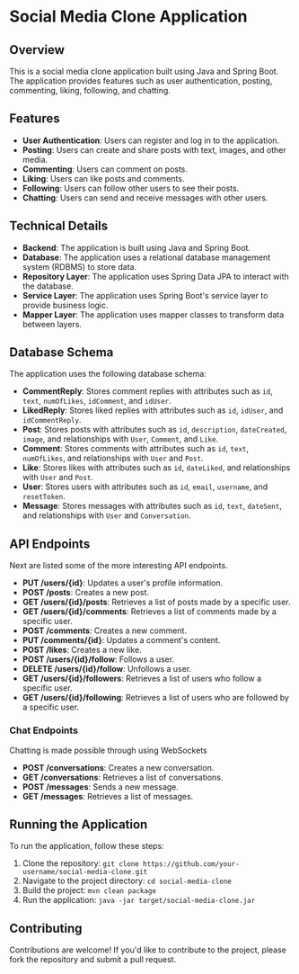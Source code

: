 # Social Media Clone Application

## Overview

This is a social media clone application built using Java and Spring Boot. The application provides features such as user authentication, posting, commenting, liking, following, and chatting.

## Features

* **User Authentication**: Users can register and log in to the application.
* **Posting**: Users can create and share posts with text, images, and other media.
* **Commenting**: Users can comment on posts.
* **Liking**: Users can like posts and comments.
* **Following**: Users can follow other users to see their posts.
* **Chatting**: Users can send and receive messages with other users.

## Technical Details

* **Backend**: The application is built using Java and Spring Boot.
* **Database**: The application uses a relational database management system (RDBMS) to store data.
* **Repository Layer**: The application uses Spring Data JPA to interact with the database.
* **Service Layer**: The application uses Spring Boot's service layer to provide business logic.
* **Mapper Layer**: The application uses mapper classes to transform data between layers.

## Database Schema

The application uses the following database schema:

* **CommentReply**: Stores comment replies with attributes such as `id`, `text`, `numOfLikes`, `idComment`, and `idUser`.
* **LikedReply**: Stores liked replies with attributes such as `id`, `idUser`, and `idCommentReply`.
* **Post**: Stores posts with attributes such as `id`, `description`, `dateCreated`, `image`, and relationships with `User`, `Comment`, and `Like`.
* **Comment**: Stores comments with attributes such as `id`, `text`, `numOfLikes`, and relationships with `User` and `Post`.
* **Like**: Stores likes with attributes such as `id`, `dateLiked`, and relationships with `User` and `Post`.
* **User**: Stores users with attributes such as `id`, `email`, `username`, and `resetToken`.
* **Message**: Stores messages with attributes such as `id`, `text`, `dateSent`, and relationships with `User` and `Conversation`.

## API Endpoints

Next are listed some of the more interesting API endpoints.

* **PUT /users/{id}**: Updates a user's profile information.
* **POST /posts**: Creates a new post.
* **GET /users/{id}/posts**: Retrieves a list of posts made by a specific user.
* **GET /users/{id}/comments**: Retrieves a list of comments made by a specific user.
* **POST /comments**: Creates a new comment.
* **PUT /comments/{id}**: Updates a comment's content.
* **POST /likes**: Creates a new like.
* **POST /users/{id}/follow**: Follows a user.
* **DELETE /users/{id}/follow**: Unfollows a user.
* **GET /users/{id}/followers**: Retrieves a list of users who follow a specific user.
* **GET /users/{id}/following**: Retrieves a list of users who are followed by a specific user.

### Chat Endpoints

Chatting is made possible through using WebSockets

* **POST /conversations**: Creates a new conversation.
* **GET /conversations**: Retrieves a list of conversations.
* **POST /messages**: Sends a new message.
* **GET /messages**: Retrieves a list of messages.

## Running the Application

To run the application, follow these steps:

1. Clone the repository: `git clone https://github.com/your-username/social-media-clone.git`
2. Navigate to the project directory: `cd social-media-clone`
3. Build the project: `mvn clean package`
4. Run the application: `java -jar target/social-media-clone.jar`

## Contributing

Contributions are welcome! If you'd like to contribute to the project, please fork the repository and submit a pull request.
